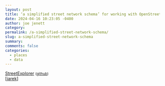 ```yaml
---
layout: post
title: ‘a simplified street network schema’ for working with OpenStreetMap data
date: 2024-04-16 10:23:05 -0400
author: joe jenett
category: 
permalink: /a-simplified-street-network-schema/
slug: a-simplified-street-network-schema
summary: 
comments: false
categories:
  - places
  - data
---
```

<a title="osm2streets Street Explorer" href="https://a-b-street.github.io/osm2streets/index.html">StreetExplorer</a> <small>(<a href="https://github.com/a-b-street/osm2streets">github</a>)</small><br>[<a href="https://pinboard.in/u:jarek">jarek</a>]

<a style="display:none;" href="https://brid.gy/publish/mastodon"><small>(cross-posted to mastodon)</small></a>